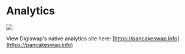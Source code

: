 # Analytics



![](<../../.gitbook/assets/image (9) (2).png>)

View Digiswap's native analytics site here: [https://pancakeswap.info](https://pancakeswap.info)

